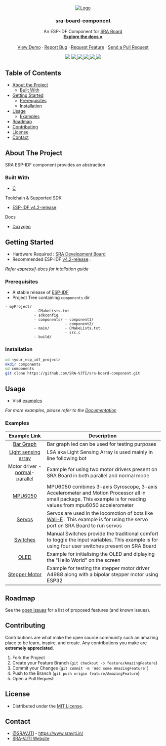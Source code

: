 <!-- PROJECT LOGO -->
<br />
<p align="center">
  <a href="https://github.com/SRA-VJTI/sra-board-component/">
    <img src="./assets/logo.png" alt="Logo" >
  </a>

  <h3 align="center">sra-board-component</h3>

  <p align="center">
    An ESP-IDF Component for <a href="https://github.com/SRA-VJTI/sra-board-hardware-design">SRA Board</a>
    <br />
    <a href="https://sravjti.tech/sra-board-component/"><strong>Explore the docs »</strong></a>
    <br />
    <br />
    <a href="https://github.com/SRA-VJTI/sra-board-component/tree/main/examples">View Demo</a>
    ·
    <a href="https://github.com/SRA-VJTI/sra-board-component/issues">Report Bug</a>
    ·
    <a href="https://github.com/SRA-VJTI/sra-board-component/issues">Request Feature</a>
    ·
    <a href="https://github.com/SRA-VJTI/sra-board-component/pulls">Send a Pull Request</a>
  </p>
</p>

<p align="center">
  <img src="https://github.com/SRA-VJTI/sra-board-component/workflows/SRA%20Board%20component/badge.svg">
  <a href="https://github.com/SRA-VJTI/sra-board-component/network/members">
    <img src="https://img.shields.io/github/forks/SRA-VJTI/sra-board-component">
  </a>
  <a href="https://github.com/SRA-VJTI/sra-board-component/stargazers">
    <img src="https://img.shields.io/github/stars/SRA-VJTI/sra-board-component">
  </a>
  <a href="https://github.com/SRA-VJTI/sra-board-component/issues">
    <img src="https://img.shields.io/github/issues/SRA-VJTI/sra-board-component">
  </a>
  <a href="https://github.com/SRA-VJTI/sra-board-component/blob/main/LICENSE">
    <img src="https://img.shields.io/github/license/SRA-VJTI/sra-board-component">
  </a>
  <a href="https://linkedin.com/in/sra-vjti">
    <img src="https://img.shields.io/badge/-LinkedIn-black.svg?logo=linkedin&colorB=555">
  </a>
</p>



<!-- TABLE OF CONTENTS -->
## Table of Contents

* [About the Project](#about-the-project)
  * [Built With](#built-with)
* [Getting Started](#getting-started)
  * [Prerequisites](#prerequisites)
  * [Installation](#installation)
* [Usage](#usage)
  * [Examples](#examples)
* [Roadmap](#roadmap)
* [Contributing](#contributing)
* [License](#license)
* [Contact](#contact)



<!-- ABOUT THE PROJECT -->
## About The Project

SRA ESP-IDF component provides an abstraction 

### Built With

* [C](https://en.wikipedia.org/wiki/C_(programming_language))

Toolchain & Supported SDK

* [ESP-IDF v4.2-release](https://github.com/espressif/esp-idf/tree/release/v4.2)

Docs

* [Doxygen](https://www.doxygen.nl/index.html)

<!-- GETTING STARTED -->
## Getting Started

* Hardware Required : [SRA Development Board](https://github.com/SRA-VJTI/sra-board-hardware-design)
* Recommended ESP-IDF [v4.2-release](https://github.com/espressif/esp-idf/tree/release/v4.2) .

_Refer [espressif-docs](https://docs.espressif.com/projects/esp-idf/en/stable/esp32/get-started/) for intallation guide_

### Prerequisites

* A stable release of [ESP-IDF](https://github.com/espressif/esp-idf)
* Project Tree containing `components` dir

```
- myProject/
             - CMakeLists.txt
             - sdkconfig
             - components/ - component1/ 
                           - component2/ 
             - main/       - CMakeLists.txt
                           - src.c
             - build/
```

### Installation

```sh
cd <your_esp_idf_project>
mkdir components
cd components
git clone https://github.com/SRA-VJTI/sra-board-component.git
```


<!-- USAGE EXAMPLES -->
## Usage

- Visit [examples](https://github.com/SRA-VJTI/sra-board-component/tree/main/examples)

_For more examples, please refer to the [Documentation](https://sravjti.tech/sra-board-component/)_

### Examples

| Example Link  	|   Description	|
|:-:	            |---	          |
|[Bar Graph](https://github.com/SRA-VJTI/sra-board-component/tree/main/examples/bar_graph)       |  Bar graph led can be used for testing purposes 	|
|  [ Light sensing array](https://github.com/SRA-VJTI/sra-board-component/tree/main/examples/lsa) 	|  LSA aka Light Sensing Array is used mainly in line following bot 	|
|  Motor driver - [normal](https://github.com/SRA-VJTI/sra-board-component/tree/main/examples/motor_driver_normal)- [parallel](https://github.com/SRA-VJTI/sra-board-component/tree/main/examples/motor_driver_parallel) 	|  Example for using two motor drivers present on SRA Board in both parallel and normal mode 	|
|  [MPU6050](https://github.com/SRA-VJTI/sra-board-component/tree/main/examples/mpu6050) 	|  MPU6050 combines 3-axis Gyroscope, 3-axis Accelerometer and Motion Processor all in small package. This example is for reading values from mpu6050 accelerometer	|
|  [Servos](https://github.com/SRA-VJTI/sra-board-component/tree/main/examples/servos) 	|  Servos are used in the locomotion of bots like [Wall-E](https://github.com/SRA-VJTI/Wall-E_v2.1) . This example is for using the servo port on SRA Board to run servos 	|
| [Switches](https://github.com/SRA-VJTI/sra-board-component/tree/main/examples/switches) | Manual Switches provide the traditional comfort to toggle the input variables. This example is for using four user switches present on SRA Board |
| [OLED](https://github.com/SRA-VJTI/sra-board-component/tree/main/examples/oled) | Example for initialising the OLED and diplaying the "Hello World" on the screen |
| [Stepper Motor](https://github.com/SRA-VJTI/sra-board-component/tree/main/examples/stepper_motor) | Example for testing the stepper motor driver A4988 along with a bipolar stepper motor using ESP32 |

<!-- ROADMAP -->
## Roadmap

See the [open issues](https://github.com/SRA-VJTI/sra-board-component/issues) for a list of proposed features (and known issues).



<!-- CONTRIBUTING -->
## Contributing

Contributions are what make the open source community such an amazing place to be learn, inspire, and create. Any contributions you make are **extremely appreciated**.

1. Fork the Project
2. Create your Feature Branch (`git checkout -b feature/AmazingFeature`)
3. Commit your Changes (`git commit -m 'Add some AmazingFeature'`)
4. Push to the Branch (`git push origin feature/AmazingFeature`)
5. Open a Pull Request



<!-- LICENSE -->
## License

* Distributed under the [MIT License](https://github.com/SRA-VJTI/sra-board-component/blob/main/LICENSE).

<!-- CONTACT -->
## Contact

* [@SRAVJTI](https://twitter.com/SRAVJTI) - https://www.sravjti.in/
* [SRA-VJTI Website](https://www.sravjti.in/contact-us)



